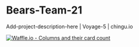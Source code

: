 # Bears-Team-21
Add-project-description-here | Voyage-5 | chingu.io

[![Waffle.io - Columns and their card count](https://badge.waffle.io/chingu-voyage5/Bears-Team-21.svg?columns=all)](https://waffle.io/chingu-voyage5/Bears-Team-21)
